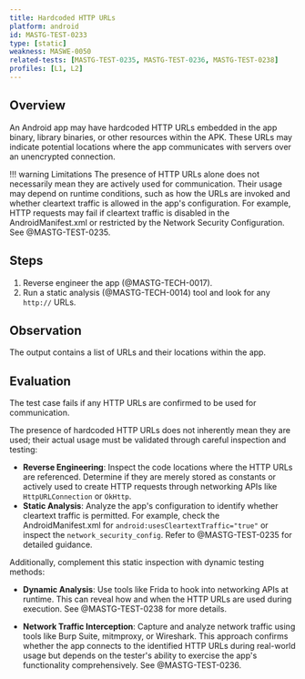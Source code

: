 ```yaml
---
title: Hardcoded HTTP URLs
platform: android
id: MASTG-TEST-0233
type: [static]
weakness: MASWE-0050
related-tests: [MASTG-TEST-0235, MASTG-TEST-0236, MASTG-TEST-0238]
profiles: [L1, L2]
---
```


## Overview

An Android app may have hardcoded HTTP URLs embedded in the app binary, library binaries, or other resources within the APK. These URLs may indicate potential locations where the app communicates with servers over an unencrypted connection.

!!! warning Limitations
    The presence of HTTP URLs alone does not necessarily mean they are actively used for communication. Their usage may depend on runtime conditions, such as how the URLs are invoked and whether cleartext traffic is allowed in the app's configuration. For example, HTTP requests may fail if cleartext traffic is disabled in the AndroidManifest.xml or restricted by the Network Security Configuration. See @MASTG-TEST-0235.

## Steps

1. Reverse engineer the app (@MASTG-TECH-0017).
2. Run a static analysis (@MASTG-TECH-0014) tool and look for any `http://` URLs.

## Observation

The output contains a list of URLs and their locations within the app.

## Evaluation

The test case fails if any HTTP URLs are confirmed to be used for communication.

The presence of hardcoded HTTP URLs does not inherently mean they are used; their actual usage must be validated through careful inspection and testing:

- **Reverse Engineering**: Inspect the code locations where the HTTP URLs are referenced. Determine if they are merely stored as constants or actively used to create HTTP requests through networking APIs like `HttpURLConnection` or `OkHttp`.
- **Static Analysis**: Analyze the app's configuration to identify whether cleartext traffic is permitted. For example, check the AndroidManifest.xml for `android:usesCleartextTraffic="true"` or inspect the `network_security_config`. Refer to @MASTG-TEST-0235 for detailed guidance.

Additionally, complement this static inspection with dynamic testing methods:

- **Dynamic Analysis**: Use tools like Frida to hook into networking APIs at runtime. This can reveal how and when the HTTP URLs are used during execution. See @MASTG-TEST-0238 for more details.

- **Network Traffic Interception**: Capture and analyze network traffic using tools like Burp Suite, mitmproxy, or Wireshark. This approach confirms whether the app connects to the identified HTTP URLs during real-world usage but depends on the tester's ability to exercise the app's functionality comprehensively. See @MASTG-TEST-0236.
